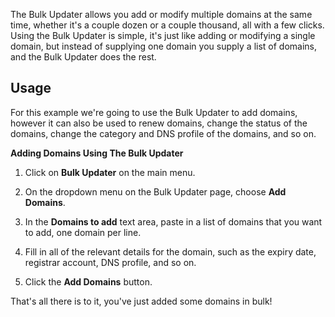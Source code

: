 The Bulk Updater allows you add or modify multiple domains at the same time, whether it's a couple dozen or a couple thousand, all with a few clicks. Using the Bulk Updater is simple, it's just like adding or modifying a single domain, but instead of supplying one domain you supply a list of domains, and the Bulk Updater does the rest.

Usage
-----
For this example we're going to use the Bulk Updater to add domains, however it can also be used to renew domains, change the status of the domains, change the category and DNS profile of the domains, and so on.

**Adding Domains Using The Bulk Updater**

1. Click on **Bulk Updater** on the main menu.

2. On the dropdown menu on the Bulk Updater page, choose **Add Domains**.

3. In the **Domains to add** text area, paste in a list of domains that you want to add, one domain per line.

4. Fill in all of the relevant details for the domain, such as the expiry date, registrar account, DNS profile, and so on. 

5. Click the **Add Domains** button.

That's all there is to it, you've just added some domains in bulk!

